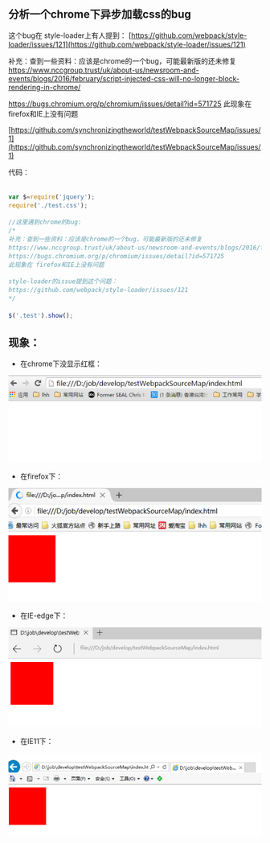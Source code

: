 ## 分析一个chrome下异步加载css的bug

这个bug在 style-loader上有人提到：
[https://github.com/webpack/style-loader/issues/121](https://github.com/webpack/style-loader/issues/121)

补充：查到一些资料：应该是chrome的一个bug，可能最新版的还未修复
https://www.nccgroup.trust/uk/about-us/newsroom-and-events/blogs/2016/february/script-injected-css-will-no-longer-block-rendering-in-chrome/

https://bugs.chromium.org/p/chromium/issues/detail?id=571725
此现象在 firefox和IE上没有问题


[https://github.com/synchronizingtheworld/testWebpackSourceMap/issues/1](https://github.com/synchronizingtheworld/testWebpackSourceMap/issues/1)

代码：

```javascript

var $=require('jquery');
require('./test.css');

//这里遇到chrome的bug:
/*
补充：查到一些资料：应该是chrome的一个bug，可能最新版的还未修复
https://www.nccgroup.trust/uk/about-us/newsroom-and-events/blogs/2016/february/script-injected-css-will-no-longer-block-rendering-in-chrome/
https://bugs.chromium.org/p/chromium/issues/detail?id=571725
此现象在 firefox和IE上没有问题

style-loader的issue提到这个问题：
https://github.com/webpack/style-loader/issues/121
*/

$('.test').show();

```

## 现象：

- 在chrome下没显示红框：

![chrome](chrome.png)

- 在firefox下：

![firefox](firefox.png)

- 在IE-edge下：

![IE-edge](ie-edge.png)

- 在IE11下：

![IE11](ie11.png)
